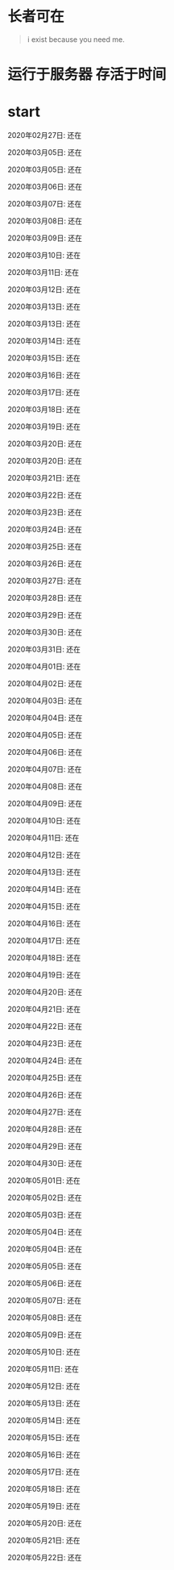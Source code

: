 # 长者可在

> i exist because you need me.

# 运行于服务器 存活于时间

# start

2020年02月27日: 还在

2020年03月05日: 还在

2020年03月05日: 还在

2020年03月06日: 还在

2020年03月07日: 还在

2020年03月08日: 还在

2020年03月09日: 还在

2020年03月10日: 还在

2020年03月11日: 还在

2020年03月12日: 还在

2020年03月13日: 还在

2020年03月13日: 还在

2020年03月14日: 还在

2020年03月15日: 还在

2020年03月16日: 还在

2020年03月17日: 还在

2020年03月18日: 还在

2020年03月19日: 还在

2020年03月20日: 还在

2020年03月20日: 还在

2020年03月21日: 还在

2020年03月22日: 还在

2020年03月23日: 还在

2020年03月24日: 还在

2020年03月25日: 还在

2020年03月26日: 还在

2020年03月27日: 还在

2020年03月28日: 还在

2020年03月29日: 还在

2020年03月30日: 还在

2020年03月31日: 还在

2020年04月01日: 还在

2020年04月02日: 还在

2020年04月03日: 还在

2020年04月04日: 还在

2020年04月05日: 还在

2020年04月06日: 还在

2020年04月07日: 还在

2020年04月08日: 还在

2020年04月09日: 还在

2020年04月10日: 还在

2020年04月11日: 还在

2020年04月12日: 还在

2020年04月13日: 还在

2020年04月14日: 还在

2020年04月15日: 还在

2020年04月16日: 还在

2020年04月17日: 还在

2020年04月18日: 还在

2020年04月19日: 还在

2020年04月20日: 还在

2020年04月21日: 还在

2020年04月22日: 还在

2020年04月23日: 还在

2020年04月24日: 还在

2020年04月25日: 还在

2020年04月26日: 还在

2020年04月27日: 还在

2020年04月28日: 还在

2020年04月29日: 还在

2020年04月30日: 还在

2020年05月01日: 还在

2020年05月02日: 还在

2020年05月03日: 还在

2020年05月04日: 还在

2020年05月04日: 还在

2020年05月05日: 还在

2020年05月06日: 还在

2020年05月07日: 还在

2020年05月08日: 还在

2020年05月09日: 还在

2020年05月10日: 还在

2020年05月11日: 还在

2020年05月12日: 还在

2020年05月13日: 还在

2020年05月14日: 还在

2020年05月15日: 还在

2020年05月16日: 还在

2020年05月17日: 还在

2020年05月18日: 还在

2020年05月19日: 还在

2020年05月20日: 还在

2020年05月21日: 还在

2020年05月22日: 还在

